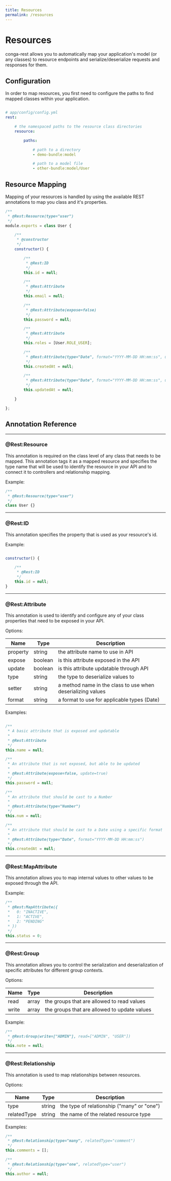 ```yaml
---
title: Resources
permalink: /resources
---
```


# Resources

conga-rest allows you to automatically map your application's model (or any classes) to resource
endpoints and serialize/deserialize requests and responses for them.

## Configuration

In order to map resources, you first need to configure the paths to find mapped classes within your application.

```yaml

# app/config/config.yml
rest:

    # the namespaced paths to the resource class directories
    resource:

        paths:

            # path to a directory
            - demo-bundle:model

            # path to a model file
            - other-bundle:model/User
```

## Resource Mapping

Mapping of your resources is handled by using the available REST annotations to map you class and
it's properties.

```js
/**
 * @Rest:Resource(type="user")
 */
module.exports = class User {

    /**
     * @constructor
     */
    constructor() {

        /**
         * @Rest:ID
         */
        this.id = null;

        /**
         * @Rest:Attribute
         */
        this.email = null;

        /**
         * @Rest:Attribute(expose=false)
         */
        this.password = null;

        /**
         * @Rest:Attribute
         */
        this.roles = [User.ROLE_USER];

        /**
         * @Rest:Attribute(type="Date", format="YYYY-MM-DD HH:mm:ss", update=false)
         */
        this.createdAt = null;

        /**
         * @Rest:Attribute(type="Date", format="YYYY-MM-DD HH:mm:ss", update=false)
         */
        this.updatedAt = null;

    }

};
```

## Annotation Reference

---

### @Rest:Resource

This annotation is required on the class level of any class that needs to be mapped. This annotation
tags it as a mapped resource and specifies the type name that will be used to identify the resource
in your API and to connect it to controllers and relationship mapping.

Example:

```js
/**
 * @Rest:Resource(type="user")
 */
class User {}
```

---

### @Rest:ID

This annotation specifies the property that is used as your resource's id.

Example:

```js

constructor() {

    /**
     * @Rest:ID
     */
    this.id = null;
}

```

---

### @Rest:Attribute

This annotation is used to identify and configure any of your class properties that need to be
exposed in your API.

Options:

| Name               | Type    | Description |
| ------------------ | ------- | ----------------------------------------------------------- |
| property           | string  | the attribute name to use in API |
| expose             | boolean | is this attribute exposed in the API |
| update             | boolean | is this attribute updatable through API |
| type               | string  | the type to deserialize values to |
| setter             | string  | a method name in the class to use when deserializing values |
| format             | string  | a format to use for applicable types (Date) |

Examples:

```js

/**
 * A basic attribute that is exposed and updatable
 *
 * @Rest:Attribute
 */
this.name = null;

/**
 * An attribute that is not exposed, but able to be updated
 *
 * @Rest:Attribute(expose=false, update=true)
 */
this.password = null;

/**
 * An attribute that should be cast to a Number
 *
 * @Rest:Attribute(type="Number")
 */
this.num = null;

/**
 * An attribute that should be cast to a Date using a specific format
 *
 * @Rest:Attribute(type="Date", format="YYYY-MM-DD HH:mm:ss")
 */
this.createdAt = null;

```

---

### @Rest:MapAttribute

This annotation allows you to map internal values to other values to be exposed through the API.

Example:

```js
/**
 * @Rest:MapAttribute({
 *   0: "INACTIVE",
 *   1: "ACTIVE",
 *   2: "PENDING"
 * })
 */
this.status = 0;
```

---

### @Rest:Group

This annotation allows you to control the serialization and deserialization of specific attributes
for different group contexts.

Options:

| Name               | Type    | Description |
| ------------------ | ------- | ----------------------------------------------------------- |
| read               | array   | the groups that are allowed to read values |
| write              | array   | the groups that are allowed to update values |

Example:

```js
/**
 * @Rest:Group(write=["ADMIN"], read=["ADMIN", "USER"])
 */
this.note = null;
```

---

### @Rest:Relationship

This annotation is used to map relationships between resources.

Options:

| Name               | Type    | Description |
| ------------------ | ------- | ----------------------------------------------------------- |
| type               | string  | the type of relationship ("many" or "one") |
| relatedType        | string  | the name of the related resource type |

Examples:

```js
/**
 * @Rest:Relationship(type="many", relatedType="comment")
 */
this.comments = [];

/**
 * @Rest:Relationship(type="one", relatedType="user")
 */
this.author = null;
```
